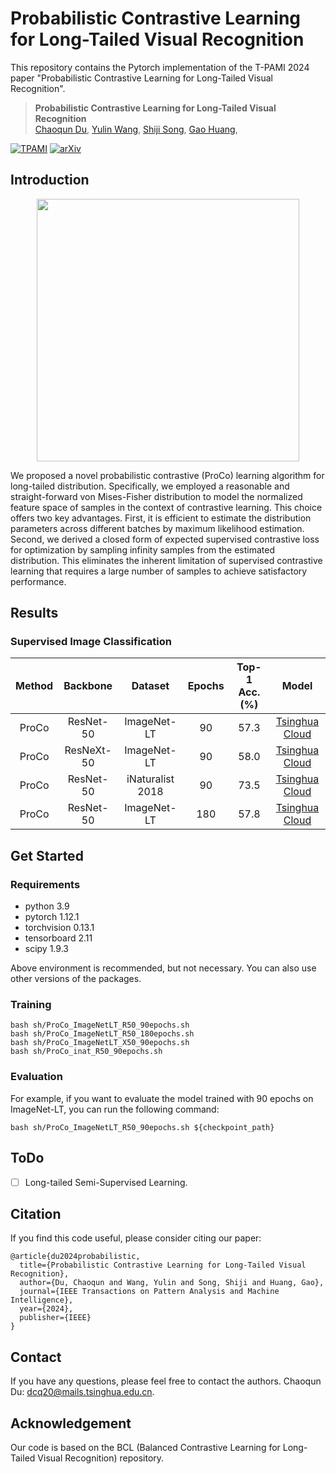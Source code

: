 # Probabilistic Contrastive Learning for Long-Tailed Visual Recognition

This repository contains the Pytorch implementation of the T-PAMI 2024 paper "Probabilistic Contrastive Learning for Long-Tailed Visual Recognition".

> **Probabilistic Contrastive Learning for Long-Tailed Visual Recognition**<br>
> [Chaoqun Du](https://scholar.google.com/citations?user=0PSKJuYAAAAJ&hl=en),
> [Yulin Wang](https://www.wyl.cool/),
> [Shiji Song](https://scholar.google.com/citations?user=rw6vWdcAAAAJ&hl=en&oi=ao),
> [Gao Huang](https://www.gaohuang.net),

[![TPAMI](https://img.shields.io/badge/TPAMI2024-ProCo-green)](https://ieeexplore.ieee.org/abstract/document/10444057)
[![arXiv](https://img.shields.io/badge/arxiv-ProCo-blue)](https://arxiv.org/abs/2403.06726)


## Introduction

<p align="center">
    <img src="figures/1.png" width= "420">
</p>

We proposed a novel probabilistic contrastive (ProCo) learning algorithm for long-tailed distribution.
Specifically, we employed a reasonable and straight-forward von Mises-Fisher distribution to model the normalized feature space of samples in the context of contrastive learning. This choice offers two key advantages.
First, it is efficient to estimate the distribution parameters across different batches by maximum likelihood estimation.
Second, we derived a closed form of expected supervised contrastive loss for optimization by sampling infinity samples from the estimated distribution.
This eliminates the inherent limitation of supervised contrastive learning that requires a large number of samples to achieve satisfactory performance.


## Results

### Supervised Image Classification

| Method | Backbone | Dataset | Epochs | Top-1 Acc.(%) | Model |
| :----: | :------: | :-----: | :----: | :--------: | :---: |
| ProCo | ResNet-50 | ImageNet-LT | 90 | 57.3  | [Tsinghua Cloud](https://cloud.tsinghua.edu.cn/f/65b8347a5c924802b3ea/?dl=1)
| ProCo | ResNeXt-50| ImageNet-LT | 90 | 58.0 | [Tsinghua Cloud](https://cloud.tsinghua.edu.cn/f/b79733cac1f345118fca/?dl=1)
| ProCo | ResNet-50 | iNaturalist 2018 | 90 | 73.5 | [Tsinghua Cloud](https://cloud.tsinghua.edu.cn/f/e152e5f89b8f43198c96/?dl=1)
| ProCo | ResNet-50 | ImageNet-LT | 180 | 57.8 | [Tsinghua Cloud](https://cloud.tsinghua.edu.cn/f/b2a4c15858da4bceb534/?dl=1)


## Get Started

### Requirements

- python 3.9
- pytorch 1.12.1
- torchvision 0.13.1
- tensorboard 2.11
- scipy 1.9.3

Above environment is recommended, but not necessary. You can also use other versions of the packages.



### Training

```[bash]
bash sh/ProCo_ImageNetLT_R50_90epochs.sh
bash sh/ProCo_ImageNetLT_R50_180epochs.sh
bash sh/ProCo_ImageNetLT_X50_90epochs.sh
bash sh/ProCo_inat_R50_90epochs.sh
```

### Evaluation

For example, if you want to evaluate the model trained with 90 epochs on ImageNet-LT, you can run the following command:

```[bash]
bash sh/ProCo_ImageNetLT_R50_90epochs.sh ${checkpoint_path}
```

## ToDo

- [ ] Long-tailed Semi-Supervised Learning.

## Citation

If you find this code useful, please consider citing our paper:

```[tex]
@article{du2024probabilistic,
  title={Probabilistic Contrastive Learning for Long-Tailed Visual Recognition},
  author={Du, Chaoqun and Wang, Yulin and Song, Shiji and Huang, Gao},
  journal={IEEE Transactions on Pattern Analysis and Machine Intelligence},
  year={2024},
  publisher={IEEE}
}
```

## Contact

If you have any questions, please feel free to contact the authors. Chaoqun Du: <dcq20@mails.tsinghua.edu.cn>.

## Acknowledgement

Our code is based on the BCL (Balanced Contrastive Learning for Long-Tailed Visual Recognition) repository.


